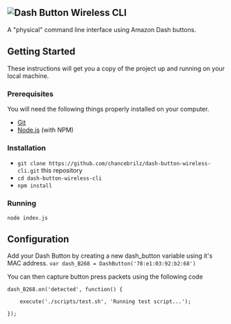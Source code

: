![Dash Button Wireless CLI](https://i.imgur.com/gUhzTDJ.png)
------
A "physical" command line interface using Amazon Dash buttons.

## Getting Started
These instructions will get you a copy of the project up and running on your local machine.

### Prerequisites
You will need the following things properly installed on your computer.

* [Git](https://git-scm.com/)
* [Node.js](https://nodejs.org/) (with NPM)

### Installation

* `git clone https://github.com/chancebrilz/dash-button-wireless-cli.git` this repository
* `cd dash-button-wireless-cli`
* `npm install`

### Running

```node index.js```

## Configuration

Add your Dash Button by creating a new dash_button variable using it's MAC address.
```var dash_B268 = DashButton('78:e1:03:92:b2:68')```

You can then capture button press packets using the following code

```
dash_B268.on('detected', function() {

    execute('./scripts/test.sh', 'Running test script...');

});
```
